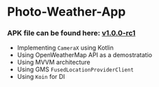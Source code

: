 # Photo-Weather-App

### APK file can be found here: [v1.0.0-rc1](https://github.com/mtzhisham/Photo-Weather-App/releases/tag/v1.0.0-rc1)

* Implementing `CameraX` using Kotlin
* Using OpenWeatherMap API as a demostratatio
* Using MVVM architecture
* Using GMS `FusedLocationProviderClient`
* Using `Koin` for DI

